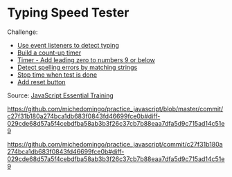 # Typing Speed Tester

Challenge:

- [Use event listeners to detect typing](https://github.com/michedomingo/practice_javascript/commit/c27f31b180a274bca1db683f0843fd46699fce0b#diff-029cde68d57a5f4cebdfba58ab3b3f26c37cb7b88eaa7dfa5d9c715ad14c51e9)
- [Build a count-up timer](https://github.com/michedomingo/practice_javascript/commit/357f0ffe535e0734558e037b9c29a271dedf89ce#diff-029cde68d57a5f4cebdfba58ab3b3f26c37cb7b88eaa7dfa5d9c715ad14c51e9)
- [Timer - Add leading zero to numbers 9 or below](https://github.com/michedomingo/practice_javascript/commit/b00d10481851f083064de78da3d7c03d0b699905#diff-029cde68d57a5f4cebdfba58ab3b3f26c37cb7b88eaa7dfa5d9c715ad14c51e9)
- [Detect spelling errors by matching strings](https://github.com/michedomingo/practice_javascript/commit/b5872a790b82e12b56ce2386e79ca02f331680f3#diff-029cde68d57a5f4cebdfba58ab3b3f26c37cb7b88eaa7dfa5d9c715ad14c51e9)
- [Stop time when test is done](https://github.com/michedomingo/practice_javascript/commit/b21244b4ef2fd7f8e0d68341d2920a30ae07c570#diff-029cde68d57a5f4cebdfba58ab3b3f26c37cb7b88eaa7dfa5d9c715ad14c51e9)
- [Add reset button](https://github.com/michedomingo/practice_javascript/commit/d89b80a4a908ae5b9c7673050564c276814b4f27#diff-029cde68d57a5f4cebdfba58ab3b3f26c37cb7b88eaa7dfa5d9c715ad14c51e9)

Source: [JavaScript Essential Training](https://www.linkedin.com/learning/javascript-essential-training-2017/rundown-of-html-markup?u=76277732)

https://github.com/michedomingo/practice_javascript/blob/master/commit/c27f31b180a274bca1db683f0843fd46699fce0b#diff-029cde68d57a5f4cebdfba58ab3b3f26c37cb7b88eaa7dfa5d9c715ad14c51e9

https://github.com/michedomingo/practice_javascript/commit/c27f31b180a274bca1db683f0843fd46699fce0b#diff-029cde68d57a5f4cebdfba58ab3b3f26c37cb7b88eaa7dfa5d9c715ad14c51e9
